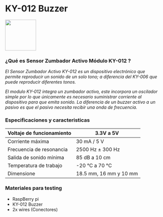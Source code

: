 # KY-012 Buzzer    

<img src="https://uelectronics.com/wp-content/uploads/2017/06/modulo-buzzer-activo-modelo-ky-V1.jpg" width="100">


### ¿Qué es Sensor Zumbador Activo Módulo KY-012 ?
_El Sensor Zumbador Activo KY-012 es un dispositivo electrónico que permite reproducir un sonido de un solo tono; a diferencia del KY-006 que puede reproducir diferentes tonos._

_El modulo KY-012 integra un zumbador activo, este incorpora un oscilador simple por lo que únicamente es necesario suministrar corriente al dispositivo para que emita sonido. La diferencia de un buzzer activo a un pasivo es que el pasivo necesita recibir una onda de frecuencia._

### Especificaciones y caracteristicas

| Voltaje de funcionamiento | 3.3V a 5V               |
|---------------------------|-------------------------|
| Corriente máxima          | 30 mA / 5 V             |
| Frecuencia de resonancia  | 2500 Hz ± 300 Hz        |
| Salida de sonido mínima   | 85 dB a 10 cm           |
| Temperatura de trabajo    | -20 °C a 70 °C          |
| Dimensione                | 18.5 mm, 16 mm y 10 mm  |

### Materiales para testing

  - RaspBerry pi
  - KY-012 Buzzer
  - 2x wires (Conectores)

